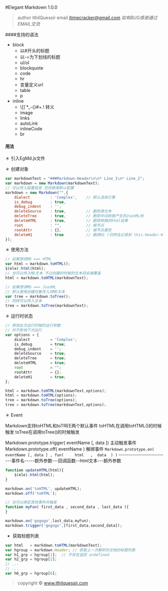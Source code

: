 #Elegant Markdown 1.0.0

> author IthilQuessir
> email  itimecracker@gmail.com
> *如有BUG感谢通过EMAIL交流*

####支持的语法

* block
	* 以#开头的标题
	* 以-=为下划线的标题
	* ul/ol
	* blockquote
	* code
	* hr
	* 变量定义url
	* table
	* p
* inline
	* \\[]`*_-{}[]()#+.! 转义
	* image
	* links
	* autoLink
	* inlineCode
	* br

#### 用法

＊ 引入EgMd.js文件

＊ 创建对象

```javascript
var markdownText = "###Markdown-Header\n\n* Line_1\n* Line_2";
var markdown = new Markdown(markdownText);
// 可以传入配置信息 否则使用默认配置
markdown = new Markdown("",{
    dialect		    : 'Complex',	// 默认渲染引擎
    is_debug		: true,
    debug_indent	: '',
    deleteSource	: true,			// 删除源文本
    deleteTree		: true,			// 删除中间转换产生的JsonML树
    deleteHTML		: true,			// 删除转换的html结果
    root			: "",			// 根节点
    rootAttr		: {},			// 根节点属性
    deleteH1		: true			// 删除H1 (仍然会记录到 this.Header.H1)
});
```

＊ 使用方法

```javascript
// 如果想将MD ==> HTML
var html = markdown.toHTML();
$(ele).html(html);
// 也可以传入MD文本 不过创建的时候的文本将会被覆盖
html = markdown.toHTML(markdownText);

// 如果想讲MD ==> JsonML
// 默认使用创建对象传入的MD文本
var tree = markdown.toTree();
// 同样可以传入文本
tree = markdown.toTree(markdownText);
```	

＊ 运行时状态

```javascript
// 修改此次运行时候的运行参数
// 并不影响下次运行
var options = {
    dialect			= 'Complex';
    is_debug		= true;
    debug_indent	= '';
    deleteSource	= true;
    deleteTree		= true;
    deleteHTML		= true;
    root			= "";
    rootAttr		= {};
    deleteH1		= true;
};

html = markdown.toHTML(markdownText,options);
html = markdown.toHTML(options);
tree = markdown.toTree(options);
tree = markdown.toTree(markdownText,options);
```

＊ Event

Markdown支持toHTML和toTREE两个默认事件
toHTML在调用toHTML()的时候触发
toTree在调用toTree()的时候触发

Markdown.prototype.trigger( eventName [, data ]) 主动触发事件
Markdown.prototype.off( eventName )     解绑事件
`Markdown.prototype.on( eventName [, data ] , fun(     html   ,  data  ) )`
-------------------------事件名-----额外参数---回调函数--html文本---额外参数

```javascript
function updateHTML(html){
	$(ele).html(html);
}

markdown.on('toHTML', updateHTML);
markdown.off('toHTML');

// 也可以绑定其他事件并触发
function myFun( first_data , second_data , last_data ){
}

markdown.on('gogogo',last_data,myFun);
markdown.trigger('gogogo',[first_data,second_data]);
```	


* 获取标题列表

```javascript
var html   = markdown.toHTML(markdownText);
var hgroup = markdown.Header; // 获取上一次解析的文档的标题列表
var h1_grp = hgroup[1];  // 不存在返回 undefined
var h2_grp = hgroup[2];  
// ...
// ...
var h6_grp = hgroup[6];
```


> copyright © www.ithilquessir.com